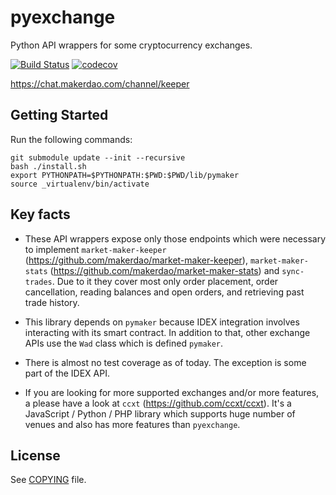 # pyexchange

Python API wrappers for some cryptocurrency exchanges.

[![Build Status](https://travis-ci.org/makerdao/pyexchange.svg?branch=master)](https://travis-ci.org/makerdao/pyexchange)
[![codecov](https://codecov.io/gh/makerdao/pyexchange/branch/master/graph/badge.svg)](https://codecov.io/gh/makerdao/pyexchange)

<https://chat.makerdao.com/channel/keeper>


## Getting Started
Run the following commands:
```
git submodule update --init --recursive
bash ./install.sh
export PYTHONPATH=$PYTHONPATH:$PWD:$PWD/lib/pymaker
source _virtualenv/bin/activate
```

## Key facts

* These API wrappers expose only those endpoints which were necessary to implement
  `market-maker-keeper` (<https://github.com/makerdao/market-maker-keeper>), `market-maker-stats`
  (<https://github.com/makerdao/market-maker-stats>) and `sync-trades`.
  Due to it they cover most only order placement, order cancellation, reading balances and open orders,
  and retrieving past trade history.

* This library depends on `pymaker` because IDEX integration involves interacting with its smart contract.
  In addition to that, other exchange APIs use the `Wad` class which is defined `pymaker`.

* There is almost no test coverage as of today. The exception is some part of the IDEX API.

* If you are looking for more supported exchanges and/or more features, a please have a look
  at `ccxt` (<https://github.com/ccxt/ccxt>). It's a JavaScript / Python / PHP library which
  supports huge number of venues and also has more features than `pyexchange`.


## License

See [COPYING](https://github.com/makerdao/pyexchange/blob/master/COPYING) file.
